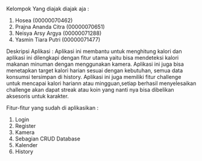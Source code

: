 Kelompok Yang diajak diajak aja :

1. Hosea (00000070462)
2. Prajna Ananda Citra (00000070651)
3. Neisya Arsy Argya (00000071288)
4. Yasmin Tiara Putri (00000071477)

Deskripsi Aplikasi :
Aplikasi ini membantu untuk menghitung kalori dan aplikasi ini dilengkapi dengan fitur utama yaitu bisa mendeteksi kalori makanan minuman dengan menggunakan kamera.
Aplikasi ini juga bisa menetapkan target kalori harian sesuai dengan kebutuhan, semua data konsumsi tersimpan di history. Aplikasi ini juga memiliki fitur challenge 
untuk mencapai kalori hariann atau mingguan,setiap berhasil menyelesaikan challenge akan dapat streak atau koin yang nanti nya bisa dibelikan aksesoris untuk karakter.

Fitur-fitur yang sudah di aplikasikan :

1. Login
2. Register
3. Kamera
4. Sebagian CRUD Database
5. Kalender
6. History
   
